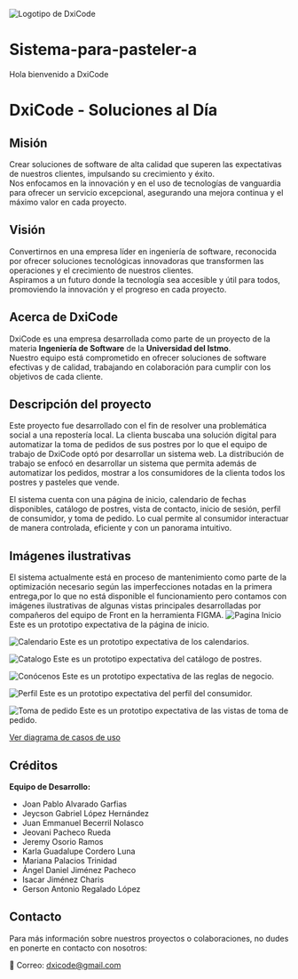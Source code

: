 ![Logotipo de DxiCode](https://i.ibb.co/FhcdjyJ/Logo-dxicode-transformed.png "DxiCode")

# Sistema-para-pasteler-a
Hola bienvenido a DxiCode

# DxiCode - Soluciones al Día

## Misión
Crear soluciones de software de alta calidad que superen las expectativas de nuestros clientes, impulsando su crecimiento y éxito.  
Nos enfocamos en la innovación y en el uso de tecnologías de vanguardia para ofrecer un servicio excepcional, asegurando una mejora continua y el máximo valor en cada proyecto.

## Visión
Convertirnos en una empresa líder en ingeniería de software, reconocida por ofrecer soluciones tecnológicas innovadoras que transformen las operaciones y el crecimiento de nuestros clientes.  
Aspiramos a un futuro donde la tecnología sea accesible y útil para todos, promoviendo la innovación y el progreso en cada proyecto.

## Acerca de DxiCode
DxiCode es una empresa desarrollada como parte de un proyecto de la materia **Ingeniería de Software** de la **Universidad del Istmo**.  
Nuestro equipo está comprometido en ofrecer soluciones de software efectivas y de calidad, trabajando en colaboración para cumplir con los objetivos de cada cliente.

## Descripción del proyecto
Este proyecto fue desarrollado con el fin de resolver una problemática social a una repostería local. La clienta buscaba una solución digital para automatizar la toma de pedidos de sus postres por lo que el equipo de trabajo de DxiCode optó por desarrollar un sistema web.
La distribución de trabajo se enfocó en desarrollar un sistema que permita además de automatizar los pedidos, mostrar a los consumidores de la clienta todos los postres y pasteles que vende.

El sistema cuenta con una página de inicio, calendario de fechas disponibles, catálogo de postres, vista de contacto, inicio de sesión, perfil de consumidor, y toma de pedido. Lo cual permite al consumidor interactuar de manera controlada, eficiente y con un panorama intuitivo.

## Imágenes ilustrativas
El sistema actualmente está en proceso de mantenimiento como parte de la optimización necesario según las imperfecciones notadas en la primera entrega,por lo que no está disponible el funcionamiento pero contamos con imágenes ilustrativas de algunas vistas principales desarrolladas por compañeros del equipo de Front en la herramienta FIGMA.
![Pagina Inicio](img/inicio.png)
Este es un prototipo expectativa de la página de inicio.

![Calendario](img/calendario.png)
Este es un prototipo expectativa de los calendarios.

![Catalogo](img/catalogo.png)
Este es un prototipo expectativa del catálogo de postres.

![Conócenos](img/conocenos.png)
Este es un prototipo expectativa de las reglas de negocio.

![Perfil](img/perfil.png)
Este es un prototipo expectativa del perfil del consumidor.

![Toma de pedido](img/pedido.png)
Este es un prototipo expectativa de las vistas de toma de pedido.


[Ver diagrama de casos de uso](docs/Modelodecasosdeuso.pdf)



## Créditos

**Equipo de Desarrollo:**
- Joan Pablo Alvarado Garfias
- Jeycson Gabriel López Hernández
- Juan Emmanuel Becerril Nolasco
- Jeovani Pacheco Rueda
- Jeremy Osorio Ramos
- Karla Guadalupe Cordero Luna
- Mariana Palacios Trinidad
- Ángel Daniel Jiménez Pacheco
- Isacar Jiménez Charis
- Gerson Antonio Regalado López

## Contacto
Para más información sobre nuestros proyectos o colaboraciones, no dudes en ponerte en contacto con nosotros:

📧 Correo: dxicode@gmail.com


